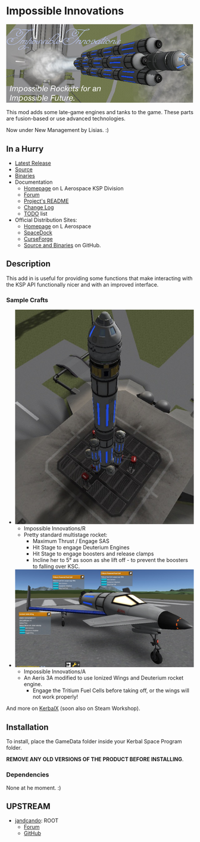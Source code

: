 # Impossible Innovations

![](./PR_material/ImpossibleInnovations/banner.jpg)

This mod adds some late-game engines and tanks to the game. These parts are fusion-based or use advanced technologies.

Now under New Management by Lisias. :)


## In a Hurry

* [Latest Release](https://github.com/net-lisias-ksp/ImpossibleInnovations/releases)
* [Source](https://github.com/net-lisias-ksp/ImpossibleInnovations)
* [Binaries](https://github.com/net-lisias-ksp/ImpossibleInnovations/tree/Archive)
* Documentation	
	+ [Homepage](http://ksp.lisias.net/add-ons/ImpossibleInnovations) on L Aerospace KSP Division
	+ [Forum](https://forum.kerbalspaceprogram.com/index.php?/topic/175694-141-impossible-innovations-under-new-management/)
	+ [Project's README](https://github.com/net-lisias-ksp/ImpossibleInnovations/blob/master/README.md)
	+ [Change Log](./CHANGE_LOG.md)
	+ [TODO](./TODO.md) list
* Official Distribution Sites:
	+ [Homepage](http://ksp.lisias.net/add-ons/ImpossibleInnovations) on L Aerospace
	+ [SpaceDock](https://spacedock.info/mod/340/Impossible%20Innovations)
	+ [CurseForge](https://kerbal.curseforge.com/projects/impossible-innovations)
	+ [Source and Binaries](https://github.com/net-lisias-ksp/ImpossibleInnovations) on GitHub.


## Description

This add in is useful for providing some functions that make interacting with the KSP API functionally nicer and with an improved interface. 

### Sample Crafts

* ![](./PR_material/ImpossibleInnovations/crafts/II-R.jpg)
	+ Impossible Innovations/R
	+ Pretty standard multistage rocket:
		- Maximum Thrust / Engage SAS
		- Hit Stage to engage Deuterium Engines
		- Hit Stage to engage boosters and release clamps
		- Incline her to 5° as soon as she lift off - to prevent the boosters to falling over KSC.
* ![](./PR_material/ImpossibleInnovations/crafts/II-A_front.jpg)
	+ Impossible Innovations/A
	+ An Aeris 3A modified to use Ionized Wings and Deuterium rocket engine.
		- Engage the Tritium Fuel Cells before taking off, or the wings will not work properly!  

And more on [KerbalX](https://kerbalx.com/hangars/44338) (soon also on Steam Workshop).


## Installation

To install, place the GameData folder inside your Kerbal Space Program folder.

**REMOVE ANY OLD VERSIONS OF THE PRODUCT BEFORE INSTALLING**.

### Dependencies

<!-- * [KSP API Extensions/L](https://github.com/net-lisias-ksp/KSPAPIExtensions) -->

None at he moment. :)


## UPSTREAM

* [jandcando](https://forum.kerbalspaceprogram.com/index.php?/profile/66121-jandcando/): ROOT
	+ [Forum](https://forum.kerbalspaceprogram.com/index.php?/topic/77933-12-impossible-innovations-0876/&tab=comments#comment-1262281)
	+ [GitHub](https://github.com/JandCandO/ImpossibleInnovations)
